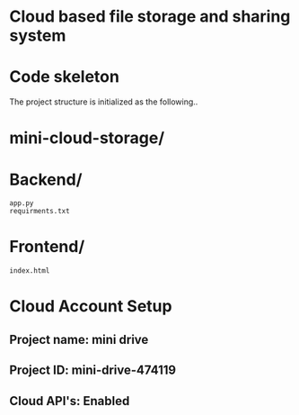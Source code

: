 # Cloud based file storage and sharing system

# Code skeleton
The project structure is initialized as the following..

# mini-cloud-storage/
  # Backend/
    app.py
    requirments.txt
  # Frontend/
    index.html
# Cloud Account Setup
## Project name: mini drive
## Project ID: mini-drive-474119
## Cloud API's: Enabled
    
